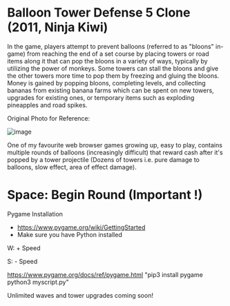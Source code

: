 # Balloon Tower Defense 5 Clone (2011, Ninja Kiwi)

In the game, players attempt to prevent balloons (referred to as "bloons" in-game) from reaching the end of a set course by placing towers or road items along it that can pop the bloons in a variety of ways, typically by utilizing the power of monkeys. Some towers can stall the bloons and give the other towers more time to pop them by freezing and gluing the bloons. Money is gained by popping bloons, completing levels, and collecting bananas from existing banana farms which can be spent on new towers, upgrades for existing ones, or temporary items such as exploding pineapples and road spikes.
   
Original Photo for Reference:
 
![image](https://user-images.githubusercontent.com/75475136/116334192-a8d7b880-a789-11eb-9c27-0c524b4d463d.png)

One of my favourite web browser games growing up, easy to play, contains multiple rounds of balloons (increasingly difficult) that reward cash after it's popped by a tower projectile (Dozens of towers i.e. pure damage to balloons, slow effect, area of effect damage).
    
# Space: Begin Round (Important !)
  
Pygame Installation
- https://www.pygame.org/wiki/GettingStarted
- Make sure you have Python installed
    
W: + Speed

S: - Speed

https://www.pygame.org/docs/ref/pygame.html
"pip3 install pygame
python3 myscript.py"
 
Unlimited waves and tower upgrades coming soon!
